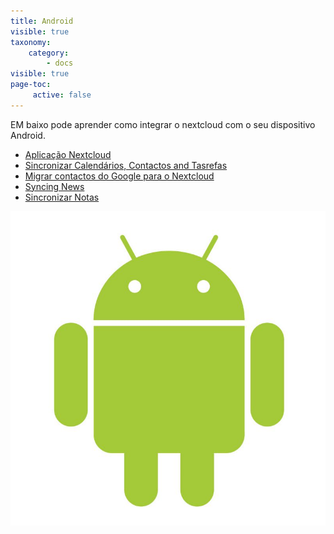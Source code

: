 ```yaml
---
title: Android
visible: true
taxonomy:
    category:
        - docs
visible: true
page-toc:
     active: false
---
```


EM baixo pode aprender como integrar o nextcloud com o seu dispositivo Android.

- [Aplicação Nextcloud](nextcloud-app)
- [Sincronizar Calendários, Contactos and Tasrefas](calendars-contacts-and-tasks)
- [Migrar contactos do Google para o Nextcloud](https://howto.disroot.org/en/nextcloud/sync-with-your-cloud/android/migrating-contacts-from-google)
- [Syncing News](using-news)
- [Sincronizar Notas](Using-notes)

![](android.jpg)
